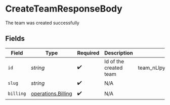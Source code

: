 # CreateTeamResponseBody

The team was created successfully


## Fields

| Field                                                    | Type                                                     | Required                                                 | Description                                              | Example                                                  |
| -------------------------------------------------------- | -------------------------------------------------------- | -------------------------------------------------------- | -------------------------------------------------------- | -------------------------------------------------------- |
| `id`                                                     | *string*                                                 | :heavy_check_mark:                                       | Id of the created team                                   | team_nLlpyC6RE1qxqglFKbrMxlud                            |
| `slug`                                                   | *string*                                                 | :heavy_check_mark:                                       | N/A                                                      |                                                          |
| `billing`                                                | [operations.Billing](../../models/operations/billing.md) | :heavy_check_mark:                                       | N/A                                                      |                                                          |
